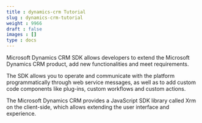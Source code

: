 ```yaml
---
title : dynamics-crm Tutorial
slug : dynamics-crm-tutorial
weight : 9966
draft : false
images : []
type : docs
---
```


Microsoft Dynamics CRM SDK allows developers to extend the Microsoft Dynamics CRM product, add new functionalities and meet requirements.

The SDK allows you to operate and communicate with the platform programmatically through web service messages, as well as to add custom code components like plug-ins, custom workflows and custom actions.

The Microsoft Dynamics CRM provides a JavaScript SDK library called Xrm on the client-side, which allows extending the user interface and experience.

